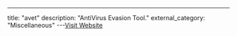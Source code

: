 ---
title: "avet"
description: "AntiVirus Evasion Tool."
external_category: "Miscellaneous"
---[Visit Website](https://github.com/govolution/avet)

